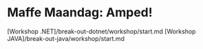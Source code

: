 # Maffe Maandag: Amped!

[Workshop .NET]/break-out-dotnet/workshop/start.md
[Workshop JAVA]/break-out-java/workshop/start.md
